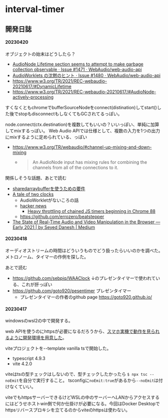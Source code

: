 # interval-timer


## 開発日誌

#### 20230420
オブジェクトの始末はどうしたら？
* [AudioNode Lifetime section seems to attempt to make garbage collection observable · Issue #1471 · WebAudio/web-audio-api](https://github.com/WebAudio/web-audio-api/issues/1471)
* [AudioWorklets の沈黙のヒント · Issue #1480 · WebAudio/web-audio-api](https://github.com/WebAudio/web-audio-api/issues/1480)
* https://www.w3.org/TR/2021/REC-webaudio-20210617/#DynamicLifetime
* https://www.w3.org/TR/2021/REC-webaudio-20210617/#AudioNode-actively-processing

すくなくともchromeでbufferSourceNodeをconnect(distination)してstart()した後でstopもdisconnectもしなくてもGCされてるっぽい。


node.connect(ctx.destination)を複数してもいいの？いいっぽい、単純に加算してmixするっぽい。
Web Audio APIでは仕様として、複数の入力を1つの出力にmixするように定められている、っぽい
* https://www.w3.org/TR/webaudio/#channel-up-mixing-and-down-mixing
  * > An AudioNode input has mixing rules for combining the channels from all of the connections to it. 

関係しそうな話題、あとで読む
* [sharedarraybufferを使うための要件](https://developer.mozilla.org/en-US/docs/Web/JavaScript/Reference/Global_Objects/SharedArrayBuffer#security_requirements)
* [A tale of two clocks](https://web.dev/audio-scheduling/)
  * AudioWorkletがないころの話
  * [hacker news](https://news.ycombinator.com/item?id=31935058)
    * [Heavy throttling of chained JS timers beginning in Chrome 88](https://developer.chrome.com/blog/timer-throttling-in-chrome-88/)
  * https://github.com/errozero/beatstepper
* [The State of Real-Time Audio and Video Manipulation in the Browser — Early 2021 | by Seyed Danesh | Medium](https://seyeddanesh.medium.com/the-state-of-real-time-audio-and-video-manipulation-in-the-browser-early-2021-65498c695e86)


#### 20230418
オーディオストリームの時間はどういうものでどう扱ったらいいのかを調べた。  
メトロノーム、タイマーの作例を探した。

あとで読む
* https://github.com/sebpiq/WAAClock ↓のプレゼンタイマーで使われている、これが肝っぽい
* https://github.com/goto920/pesentimer プレゼンタイマー
  * プレゼンタイマーの作者のgithub page https://goto920.github.io/


#### 20230417
windowsのwsl2の中で開発する。

web APIを使うのにhttpsが必要になるだろうから、[スマホ実機で動作を見られるように開発環境を用意した](https://gist.github.com/azechi/d59aef93a463091563ed42ea4fe0e25c)。

viteプロジェクトを--template vanilla tsで開始した。  
* typescript 4.9.3
* vite 4.2.0

viteはtsの型チェックはしないので、型チェックしたかったら `$ npx tsc --noEmit`を自分で実行すること。
tsconfigに`noEmit:true`があるから`--noEmit`は付けなくていい。

viteでもhttpsサーバーできるけどWSLの中のサーバーへLANからアクセスするにはどうせホストwin側で何か仕掛けが必要になる。今回はDocker Desktopでhttpsリバースプロキシを立てるのからviteのhttpsは使わない。

